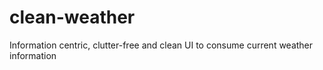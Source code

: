 # clean-weather
Information centric, clutter-free and clean UI to consume current weather information
